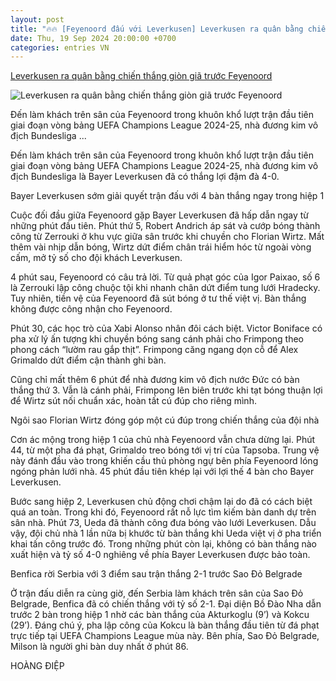 ```yaml
---
layout: post
title: "🔥🔥 [Feyenoord đấu với Leverkusen] Leverkusen ra quân bằng chiến thắng giòn giã trước Feyenoord"
date: Thu, 19 Sep 2024 20:00:00 +0700
categories: entries VN
---
```

[Leverkusen ra quân bằng chiến thắng giòn giã trước Feyenoord](https://thethao.sggp.org.vn/leverkusen-ra-quan-bang-chien-thang-gion-gia-truoc-feyenoord-post759819.html)

![Leverkusen ra quân bằng chiến thắng giòn giã trước Feyenoord](https://image.sggp.org.vn/1200x630/Uploaded/2024/dqmbbcvo/2024_09_20/leverkusen-1636.jpg.webp)

Đến làm khách trên sân của Feyenoord trong khuôn khổ lượt trận đầu tiên giai đoạn vòng bảng UEFA Champions League 2024-25, nhà đương kim vô địch Bundesliga ...

Đến làm khách trên sân của Feyenoord trong khuôn khổ lượt trận đầu tiên giai đoạn vòng bảng UEFA Champions League 2024-25, nhà đương kim vô địch Bundesliga là Bayer Leverkusen đã có thắng lợi đậm đà 4-0.

Bayer Leverkusen sớm giải quyết trận đấu với 4 bàn thắng ngay trong hiệp 1

Cuộc đối đầu giữa Feyenoord gặp Bayer Leverkusen đã hấp dẫn ngay từ những phút đầu tiên. Phút thứ 5, Robert Andrich áp sát và cướp bóng thành công từ Zerrouki ở khu vực giữa sân trước khi chuyền cho Florian Wirtz. Mất thêm vài nhịp dẫn bóng, Wirtz dứt điểm chân trái hiểm hóc từ ngoài vòng cấm, mở tỷ số cho đội khách Leverkusen.

4 phút sau, Feyenoord có câu trả lời. Từ quả phạt góc của Igor Paixao, số 6 là Zerrouki lập công chuộc tội khi nhanh chân dứt điểm tung lưới Hradecky. Tuy nhiên, tiền vệ của Feyenoord đã sút bóng ở tư thế việt vị. Bàn thắng không được công nhận cho Feyenoord.

Phút 30, các học trò của Xabi Alonso nhân đôi cách biệt. Victor Boniface có pha xử lý ấn tượng khi chuyền bóng sang cánh phải cho Frimpong theo phong cách “lườm rau gắp thịt”. Frimpong căng ngang dọn cỗ để Alex Grimaldo dứt điểm cận thành ghi bàn.

Cũng chỉ mất thêm 6 phút để nhà đương kim vô địch nước Đức có bàn thắng thứ 3. Vẫn là cánh phải, Frimpong lên biên trước khi tạt bóng thuận lợi để Wirtz sút nối chuẩn xác, hoàn tất cú đúp cho riêng mình.

Ngôi sao Florian Wirtz đóng góp một cú đúp trong chiến thắng của đội nhà

Cơn ác mộng trong hiệp 1 của chủ nhà Feyenoord vẫn chưa dừng lại. Phút 44, từ một pha đá phạt, Grimaldo treo bóng tới vị trí của Tapsoba. Trung vệ này đánh đầu vào trong khiến cầu thủ phòng ngự bên phía Feyenoord lóng ngóng phản lưới nhà. 45 phút đầu tiên khép lại với lợi thế 4 bàn cho Bayer Leverkusen.

Bước sang hiệp 2, Leverkusen chủ động chơi chậm lại do đã có cách biệt quá an toàn. Trong khi đó, Feyenoord rất nỗ lực tìm kiếm bàn danh dự trên sân nhà. Phút 73, Ueda đã thành công đưa bóng vào lưới Leverkusen. Dẫu vậy, đội chủ nhà 1 lần nữa bị khước từ bàn thắng khi Ueda việt vị ở pha triển khai tấn công trước đó. Trong những phút còn lại, không có bàn thắng nào xuất hiện và tỷ số 4-0 nghiêng về phía Bayer Leverkusen được bảo toàn.

Benfica rời Serbia với 3 điểm sau trận thắng 2-1 trước Sao Đỏ Belgrade

Ở trận đấu diễn ra cùng giờ, đến Serbia làm khách trên sân của Sao Đỏ Belgrade, Benfica đã có chiến thắng với tỷ số 2-1. Đại diện Bồ Đào Nha dẫn trước 2 bàn trong hiệp 1 nhờ các bàn thắng của Akturkoglu (9’) và Kokcu (29’). Đáng chú ý, pha lập công của Kokcu là bàn thắng đầu tiên từ đá phạt trực tiếp tại UEFA Champions League mùa này. Bên phía, Sao Đỏ Belgrade, Milson là người ghi bàn duy nhất ở phút 86.

HOÀNG ĐIỆP

